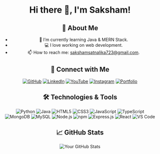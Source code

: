 <div align="center">


# Hi there 👋, I'm Saksham!

## 🚀 About Me
- 🌱 I’m currently learning Java & MERN Stack.
- 💻 I love working on web development.
- 📫 How to reach me: [sakshamsatnalika723@gmail.com](mailto:sakshamsatnalika723@gmail.com).

## 🔗 Connect with Me
[![GitHub](https://img.shields.io/badge/-GitHub-000?style=for-the-badge&logo=github)](https://github.com/Saks34)
[![LinkedIn](https://img.shields.io/badge/-LinkedIn-blue?style=for-the-badge&logo=linkedin)](https://www.linkedin.com/in/sakshamsatnalika)
[![YouTube](https://img.shields.io/badge/-YouTube-red?style=for-the-badge&logo=youtube)](https://youtube.com/@sakshusat)
[![Instagram](https://img.shields.io/badge/-Instagram-purple?style=for-the-badge&logo=instagram)](https://instagram.com/sakshusat)
[![Portfolio](https://img.shields.io/badge/-Portfolio-critical?style=for-the-badge&logo=web)](https://sakshamsatnalika.netlify.app/)

## 🛠️ Technologies & Tools
![Python](https://img.shields.io/badge/-Python-blue?style=for-the-badge&logo=python)
![Java](https://img.shields.io/badge/-Java-orange?style=for-the-badge&logo=java)
![HTML5](https://img.shields.io/badge/-HTML5-red?style=for-the-badge&logo=html5)
![CSS3](https://img.shields.io/badge/-CSS3-blue?style=for-the-badge&logo=css3)
![JavaScript](https://img.shields.io/badge/-JavaScript-yellow?style=for-the-badge&logo=javascript)
![TypeScript](https://img.shields.io/badge/-TypeScript-blue?style=for-the-badge&logo=typescript)
![MongoDB](https://img.shields.io/badge/-MongoDB-green?style=for-the-badge&logo=mongodb)
![MySQL](https://img.shields.io/badge/-MySQL-blue?style=for-the-badge&logo=mysql)
![Node.js](https://img.shields.io/badge/-Node.js-green?style=for-the-badge&logo=node.js)
![npm](https://img.shields.io/badge/-npm-red?style=for-the-badge&logo=npm)
![Express.js](https://img.shields.io/badge/-Express.js-black?style=for-the-badge&logo=express)
![React](https://img.shields.io/badge/-React-blue?style=for-the-badge&logo=react)
![VS Code](https://img.shields.io/badge/-VS%20Code-blue?style=for-the-badge&logo=visualstudiocode)

## 📈 GitHub Stats
![Your GitHub Stats](https://github-readme-stats.vercel.app/api?username=Saks34&show_icons=true&theme=dark)


